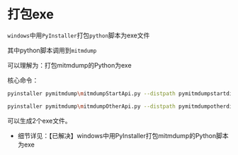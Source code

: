 # 打包exe

`windows`中用`PyInstaller`打包`python`脚本为exe文件

其中python脚本调用到`mitmdump`

可以理解为：打包mitmdump的Python为exe

核心命令：

```bash
pyinstaller pymitmdump\mitmdumpStartApi.py --distpath pymitmdumpstartdist --add-data "pymitmdump\mitmdump_executable;mitmdump_executable" --add-data "pymitmdump\mitmdumpUrlSaver.py;."

pyinstaller pymitmdump\mitmdumpOtherApi.py --distpath pymitmdumpotherdist
```

可以生成2个exe文件。

* 细节详见：【已解决】windows中用PyInstaller打包mitmdump的Python脚本为exe


